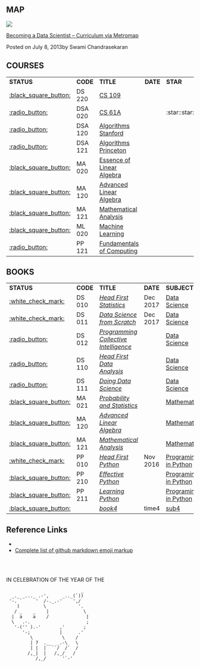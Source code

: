
MAP
------

![](http://nirvacana.com/thoughts/wp-content/uploads/2018/01/RoadToDataScientist1.png)

[Becoming a Data Scientist – Curriculum via Metromap](http://nirvacana.com/thoughts/2013/07/08/becoming-a-data-scientist/)

Posted on July 8, 2013by Swami Chandrasekaran

COURSES
------

<table>
<tr>
    <td><b>STATUS</b></td>
    <td><b>CODE</b></td>
    <td><b>TITLE</b></td>
    <td><b>DATE</b></td>
    <td><b>STAR</b></td>
    <td><b>SUBJECT</b></td>
</tr>

<tr>
    <td><a href="https://github.com/Vida42/my-data-scientist-roadmap/tree/master/DataScience/DS_220_CS_109">:black_square_button:</a></td>
    <td>DS 220</td>
    <td><a href="http://cs109.github.io/2015/">CS 109</a></td>
    <td></td>
    <td></td>
    <td rowspan="1"><a href="https://github.com/Vida42/my-data-scientist-roadmap/tree/master/DataScience">Data Science</a></td>
</tr>

<tr>
    <td><a href="https://github.com/Vida42/my-data-scientist-roadmap/tree/master/DataStructure%26Algorithms/DSA_020_CS_61A">:radio_button:</a></td>
    <td>DSA 020</td>
    <td><a href="https://inst.eecs.berkeley.edu/~cs61a/fa18/">CS 61A</a></td>
    <td></td>
    <td>:star::star::star::star:</td>
    <td rowspan="3"><a href="https://github.com/Vida42/my-data-scientist-roadmap/tree/master/DataStructure%26Algorithms">Data Structure & Algorithms</a></td>
</tr>
<tr>
    <td><a href="https://github.com/Vida42/my-data-scientist-roadmap/tree/master/DataStructure%26Algorithms/DSA_120_Algorithms_Stanford">:radio_button:</a></td>
    <td>DSA 120</td>
    <td><a href="https://www.coursera.org/specializations/algorithms">Algorithms Stanford</a></td>
    <td></td>
    <td></td>
</tr>
<tr>
    <td><a href="https://github.com/Vida42/my-data-scientist-roadmap/tree/master/DataStructure%26Algorithms/DSA_121_Algorithms_Princeton">:radio_button:</a></td>
    <td>DSA 121</td>
    <td><a href="https://www.coursera.org/learn/algorithms-part1">Algorithms Princeton</a></td>
    <td></td>
    <td></td>
</tr>

<tr>
    <td><a href="https://github.com/Vida42/my-data-scientist-roadmap/tree/master/Mathematics/MA_020_Essence_of_Linear_Algebra">:black_square_button:</a></td>
    <td>MA 020</td>
    <td><a href="https://www.youtube.com/watch?v=fNk_zzaMoSs&list=PLZHQObOWTQDPD3MizzM2xVFitgF8hE_ab">Essence of Linear Algebra</a></td>
    <td></td>
    <td></td>
    <td rowspan="3"><a href="https://github.com/Vida42/my-data-scientist-roadmap/tree/master/Mathematics">Mathematics</a></td>
</tr>
<tr>
    <td><a href="https://github.com/Vida42/my-data-scientist-roadmap/tree/master/Mathematics/MA_120_Advanced_Linear_Algebra">:black_square_button:</a></td>
    <td>MA 120</td>
    <td><a href="https://www.bilibili.com/video/av22633208?from=search&seid=16250201535838563323">Advanced Linear Algebra</a></td>
    <td></td>
    <td></td>
</tr>
<tr>
    <td><a href="https://github.com/Vida42/my-data-scientist-roadmap/tree/master/Mathematics/MA_121_Mathematical_Analysis">:black_square_button:</a></td>
    <td>MA 121</td>
    <td><a href="https://www.bilibili.com/video/av18844091/?p=92">Mathematical Analysis</a></td>
    <td></td>
    <td></td>
</tr>

<tr>
    <td><a href="https://github.com/Vida42/my-data-scientist-roadmap/tree/master/MachineLearning/ML_020_Machine_Learning">:black_square_button:</a></td>
    <td>ML 020</td>
    <td><a href="https://www.coursera.org/learn/machine-learning">Machine Learning</a></td>
    <td></td>
    <td></td>
    <td rowspan="1"><a href="https://github.com/Vida42/my-data-scientist-roadmap/tree/master/MachineLearning">Machine Learning</a></td>
</tr>

<tr>
    <td><a href="https://github.com/Vida42/my-data-scientist-roadmap/tree/master/PrograminginPython/PP_121_Fundamentals_of_Computing">:radio_button:</a></td>
    <td>PP 121</td>
    <td><a href="https://www.coursera.org/specializations/computer-fundamentals">Fundamentals of Computing</a></td>
    <td></td>
    <td></td>
    <td rowspan="1"><a href="https://github.com/Vida42/my-data-scientist-roadmap/tree/master/PrograminginPython">Programing in Python</a></td>
</tr>

</table>


BOOKS
------

<table>
<tr>
    <td><b>STATUS</b></td>
    <td><b>CODE</b></td>
    <td><b>TITLE</b></td>
    <td><b>DATE</b></td>
    <td><b>SUBJECT</b></td>
    <td><b>STAR</b></td>
</tr>

<tr>
    <td><a href="https://github.com/Vida42/my-data-scientist-roadmap/tree/master/DataScience/DS_010_Head_First_Statistics">:white_check_mark:</a></td>
    <td>DS 010</td>
    <td><a href="https://book.douban.com/subject/7056708/"><i>Head First Statistics</i></a></td>
    <td>Dec 2017</td>
    <td><a href="https://github.com/Vida42/my-data-scientist-roadmap/tree/master/DataScience">Data Science</a></td>
    <td>:star::star::star:</td>
</tr>
<tr>
    <td><a href="https://github.com/Vida42/my-data-scientist-roadmap/tree/master/DataScience/DS_011_Data_Science_from_Scratch">:white_check_mark:</a></td>
    <td>DS 011</td>
    <td><a href="https://book.douban.com/subject/26741078/"><i>Data Science from Scratch</i></a></td>
    <td>Dec 2017</td>
    <td><a href="https://github.com/Vida42/my-data-scientist-roadmap/tree/master/DataScience">Data Science</a></td>
    <td>:star::star::star:</td>
</tr>
<tr>
    <td><a href="https://github.com/Vida42/my-data-scientist-roadmap/tree/master/DataScience/DS_011_Data_Science_from_Scratch">:radio_button:</a></td>
    <td>DS 012</td>
    <td><a href="https://book.douban.com/subject/3288908/"><i>Programming Collective Intelligence</i></a></td>
    <td></td>
    <td><a href="https://github.com/Vida42/my-data-scientist-roadmap/tree/master/DataScience">Data Science</a></td>
    <td></td>
</tr>
<tr>
    <td><a href="https://github.com/Vida42/my-data-scientist-roadmap/tree/master/DataScience/DS_110_Head_First_Data_Analysis">:radio_button:</a></td>
    <td>DS 110</td>
    <td><a href="https://book.douban.com/subject/5257905/"><i>Head First Data Analysis</i></a></td>
    <td></td>
    <td><a href="https://github.com/Vida42/my-data-scientist-roadmap/tree/master/DataScience">Data Science</a></td>
    <td></td>
</tr>
<tr>
    <td><a href="https://github.com/Vida42/my-data-scientist-roadmap/tree/master/DataScience/DS_111_Doing_Data_Science">:radio_button:</a></td>
    <td>DS 111</td>
    <td><a href="https://book.douban.com/subject/26320485/"><i>Doing Data Science</i></a></td>
    <td></td>
    <td><a href="https://github.com/Vida42/my-data-scientist-roadmap/tree/master/DataScience">Data Science</a></td>
    <td></td>
</tr>
<tr>
    <td><a href="https://github.com/Vida42/my-data-scientist-roadmap/tree/master/Mathematics/MA_021_Probability_and_Statistics">:black_square_button:</a></td>
    <td>MA 021</td>
    <td><a href="https://book.douban.com/subject/2201479/"><i>Probability and Statistics</i></a></td>
    <td></td>
    <td><a href="https://github.com/Vida42/my-data-scientist-roadmap/tree/master/Mathematics">Mathematics</a></td>
    <td></td>
</tr>
<tr>
    <td><a href="https://github.com/Vida42/my-data-scientist-roadmap/tree/master/Mathematics/MA_120_Advanced_Linear_Algebra">:black_square_button:</a></td>
    <td>MA 120</td>
    <td><a href="https://book.douban.com/subject/4839187/"><i>Advanced Linear Algebra</i></a></td>
    <td></td>
    <td><a href="https://github.com/Vida42/my-data-scientist-roadmap/tree/master/Mathematics">Mathematics</a></td>
    <td></td>
</tr>
<tr>
    <td><a href="https://github.com/Vida42/my-data-scientist-roadmap/tree/master/Mathematics/MA_121_Mathematical_Analysis">:black_square_button:</a></td>
    <td>MA 121</td>
    <td><a href="https://book.douban.com/subject/1165179/"><i>Mathematical Analysis</i></a></td>
    <td></td>
    <td><a href="https://github.com/Vida42/my-data-scientist-roadmap/tree/master/Mathematics">Mathematics</a></td>
    <td></td>
</tr>
<tr>
    <td><a href="https://github.com/Vida42/my-data-scientist-roadmap/tree/master/PrograminginPython/PP_010_Head_First_Python">:white_check_mark:</a></td>
    <td>PP 010</td>
    <td><a href="https://book.douban.com/subject/10561367/"><i>Head First Python</i></a></td>
    <td>Nov 2016</td>
    <td><a href="https://github.com/Vida42/my-data-scientist-roadmap/tree/master/PrograminginPython">Programing in Python</a></td>
    <td>:star::star::star:</td>
</tr>
<tr>
    <td><a href="https://github.com/Vida42/my-data-scientist-roadmap/tree/master/PrograminginPython/PP_210_Effective_Python">:black_square_button:</a></td>
    <td>PP 210</td>
    <td><a href="https://book.douban.com/subject/26709315/"><i>Effective Python</i></a></td>
    <td></td>
    <td><a href="https://github.com/Vida42/my-data-scientist-roadmap/tree/master/PrograminginPython">Programing in Python</a></td>
    <td></td>
</tr>
<tr>
    <td><a href="https://github.com/Vida42/my-data-scientist-roadmap/tree/master/PrograminginPython/PP_211_Learning_Python">:black_square_button:</a></td>
    <td>PP 211</td>
    <td><a href="https://book.douban.com/subject/6049132/"><i>Learning Python</i></a></td>
    <td></td>
    <td><a href="https://github.com/Vida42/my-data-scientist-roadmap/tree/master/PrograminginPython">Programing in Python</a></td>
    <td></td>
</tr>
<tr>
    <td><a href="">:black_square_button:</a></td>
    <td></td>
    <td><a href=""><i>book4</i></a></td>
    <td>time4</td>
    <td><a href="">sub4</a></td>
    <td></td>
</tr>
</table>


Reference Links
------

* []()
* [Complete list of github markdown emoji markup](https://gist.github.com/rxaviers/7360908)

<br></br>

IN CELEBRATION OF THE YEAR OF THE

                                _
      _._ _..._ .-',     _.._(`))
     '-. `     '  /-._.-'    ',/
        )         \            '.
       / _    _    |             \
      |  a    a    /              |
      \   .-.                     ;  
       '-('' ).-'       ,'       ;
          '-;           |      .'
             \           \    /
             | 7  .__  _.-\   \
             | |  |  ``/  /`  /
            /,_|  |   /,_/   /
               /,_/      '`-'

